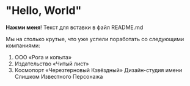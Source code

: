 # "Hello, World"

**Нажми меня**! Текст для вставки в файл README.md

Мы на столько крутые, что уже успели поработать со следующими компаниями:

1. ООО «Рога и копыта»
2. Издательство «Читый лист»
3. Космопорт «Черезтерновый Кзвёздный»
Дизайн-студия имени Слишком Известного Персонажа